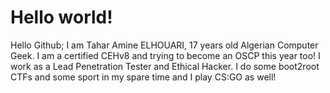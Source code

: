 # Hello world!

Hello Github;
I am Tahar Amine ELHOUARI, 17 years old Algerian Computer Geek. I am a certified CEHv8 and trying to become an OSCP this year too!
I work as a Lead Penetration Tester and Ethical Hacker. I do some boot2root CTFs and some sport in my spare time and I play CS:GO as well!

